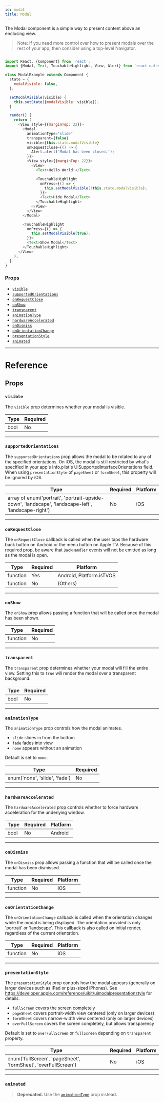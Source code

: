 ```yaml
---
id: modal
title: Modal
---
```


The Modal component is a simple way to present content above an enclosing view.

> Note: If you need more control over how to present modals over the rest of your app, then consider using a top-level Navigator.


```javascript

import React, {Component} from 'react';
import {Modal, Text, TouchableHighlight, View, Alert} from 'react-native';

class ModalExample extends Component {
  state = {
    modalVisible: false,
  };

  setModalVisible(visible) {
    this.setState({modalVisible: visible});
  }

  render() {
    return (
      <View style={{marginTop: 22}}>
        <Modal
          animationType="slide"
          transparent={false}
          visible={this.state.modalVisible}
          onRequestClose={() => {
            Alert.alert('Modal has been closed.');
          }}>
          <View style={{marginTop: 22}}>
            <View>
              <Text>Hello World!</Text>

              <TouchableHighlight
                onPress={() => {
                  this.setModalVisible(!this.state.modalVisible);
                }}>
                <Text>Hide Modal</Text>
              </TouchableHighlight>
            </View>
          </View>
        </Modal>

        <TouchableHighlight
          onPress={() => {
            this.setModalVisible(true);
          }}>
          <Text>Show Modal</Text>
        </TouchableHighlight>
      </View>
    );
  }
}

```


### Props

- [`visible`](../modal/#visible)
- [`supportedOrientations`](../modal/#supportedorientations)
- [`onRequestClose`](../modal/#onrequestclose)
- [`onShow`](../modal/#onshow)
- [`transparent`](../modal/#transparent)
- [`animationType`](../modal/#animationtype)
- [`hardwareAccelerated`](../modal/#hardwareaccelerated)
- [`onDismiss`](../modal/#ondismiss)
- [`onOrientationChange`](../modal/#onorientationchange)
- [`presentationStyle`](../modal/#presentationstyle)
- [`animated`](../modal/#animated)

---

# Reference

## Props

### `visible`

The `visible` prop determines whether your modal is visible.

| Type | Required |
| ---- | -------- |
| bool | No       |

---

### `supportedOrientations`

The `supportedOrientations` prop allows the modal to be rotated to any of the specified orientations. On iOS, the modal is still restricted by what's specified in your app's Info.plist's UISupportedInterfaceOrientations field. When using `presentationStyle` of `pageSheet` or `formSheet`, this property will be ignored by iOS.

| Type                                                                                                | Required | Platform |
| --------------------------------------------------------------------------------------------------- | -------- | -------- |
| array of enum('portrait', 'portrait-upside-down', 'landscape', 'landscape-left', 'landscape-right') | No       | iOS      |

---

### `onRequestClose`

The `onRequestClose` callback is called when the user taps the hardware back button on Android or the menu button on Apple TV. Because of this required prop, be aware that `BackHandler` events will not be emitted as long as the modal is open.

| Type     | Required | Platform                 |
| -------- | -------- | ------------------------ |
| function | Yes      | Android, Platform.isTVOS |
| function | No       | (Others)                 |

---

### `onShow`

The `onShow` prop allows passing a function that will be called once the modal has been shown.

| Type     | Required |
| -------- | -------- |
| function | No       |

---

### `transparent`

The `transparent` prop determines whether your modal will fill the entire view. Setting this to `true` will render the modal over a transparent background.

| Type | Required |
| ---- | -------- |
| bool | No       |

---

### `animationType`

The `animationType` prop controls how the modal animates.

- `slide` slides in from the bottom
- `fade` fades into view
- `none` appears without an animation

Default is set to `none`.

| Type                          | Required |
| ----------------------------- | -------- |
| enum('none', 'slide', 'fade') | No       |

---

### `hardwareAccelerated`

The `hardwareAccelerated` prop controls whether to force hardware acceleration for the underlying window.

| Type | Required | Platform |
| ---- | -------- | -------- |
| bool | No       | Android  |

---

### `onDismiss`

The `onDismiss` prop allows passing a function that will be called once the modal has been dismissed.

| Type     | Required | Platform |
| -------- | -------- | -------- |
| function | No       | iOS      |

---

### `onOrientationChange`

The `onOrientationChange` callback is called when the orientation changes while the modal is being displayed. The orientation provided is only 'portrait' or 'landscape'. This callback is also called on initial render, regardless of the current orientation.

| Type     | Required | Platform |
| -------- | -------- | -------- |
| function | No       | iOS      |

---

### `presentationStyle`

The `presentationStyle` prop controls how the modal appears (generally on larger devices such as iPad or plus-sized iPhones). See https://developer.apple.com/reference/uikit/uimodalpresentationstyle for details.

- `fullScreen` covers the screen completely
- `pageSheet` covers portrait-width view centered (only on larger devices)
- `formSheet` covers narrow-width view centered (only on larger devices)
- `overFullScreen` covers the screen completely, but allows transparency

Default is set to `overFullScreen` or `fullScreen` depending on `transparent` property.

| Type                                                           | Required | Platform |
| -------------------------------------------------------------- | -------- | -------- |
| enum('fullScreen', 'pageSheet', 'formSheet', 'overFullScreen') | No       | iOS      |

---

### `animated`

> **Deprecated.** Use the [`animationType`](../modal/#animationtype) prop instead.

